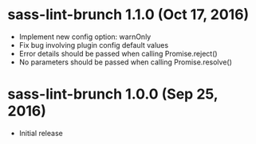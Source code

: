 # sass-lint-brunch 1.1.0 (Oct 17, 2016)
* Implement new config option: warnOnly
* Fix bug involving plugin config default values
* Error details should be passed when calling Promise.reject()
* No parameters should be passed when calling Promise.resolve()

# sass-lint-brunch 1.0.0 (Sep 25, 2016)
* Initial release
